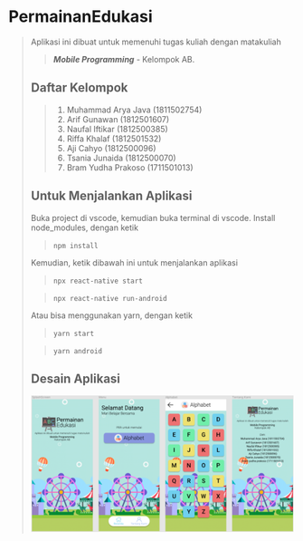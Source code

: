# PermainanEdukasi

> Aplikasi ini dibuat untuk memenuhi tugas kuliah dengan matakuliah
>> **_Mobile Programming_** - Kelompok AB.
>
> ## Daftar Kelompok
>
> > 1. Muhammad Arya Java (1811502754)
> > 2. Arif Gunawan (1812501607)
> > 3. Naufal Iftikar (1812500385)
> > 4. Riffa Khalaf (1812501532)
> > 5. Aji Cahyo (1812500096)
> > 6. Tsania Junaida (1812500070)
> > 7. Bram Yudha Prakoso (1711501013)
>
> ## Untuk Menjalankan Aplikasi
>
> Buka project di vscode, kemudian buka terminal di vscode. Install node_modules, dengan ketik
>
> > `npm install`
>
> Kemudian, ketik dibawah ini untuk menjalankan aplikasi
>
> > `npx react-native start`
>
> > `npx react-native run-android`
>
> Atau bisa menggunakan yarn, dengan ketik
>
> > `yarn start`
>
> > `yarn android`
>
> ## Desain Aplikasi
>
> ![PermainanEdukasi. Mari Belajar Bersama!](src/assets/images/Tampilan-Aplikasi-PermainanEdukasi-v2.1.png 'PermainanEdukasi')
